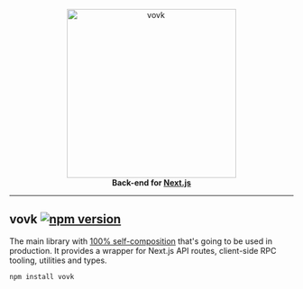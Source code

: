 <p align="center">
  <a href="https://vovk.dev">
    <picture>
      <source width="300" media="(prefers-color-scheme: dark)" srcset="https://vovk.dev/vovk-logo-white.svg">
      <source width="300" media="(prefers-color-scheme: light)" srcset="https://vovk.dev/vovk-logo.svg">
      <img width="300" alt="vovk" src="https://vovk.dev/vovk-logo.svg">
    </picture>
  </a>
  <br>
  <strong>Back-end for <a href="https://nextjs.org/">Next.js</a></strong>
</p>

---

## vovk [![npm version](https://badge.fury.io/js/vovk.svg)](https://www.npmjs.com/package/vovk)

The main library with [100% self-composition](https://bundlephobia.com/result?p=vovk) that's going to be used in production. It provides a wrapper for Next.js API routes, client-side RPC tooling, utilities and types.

```sh
npm install vovk
```

